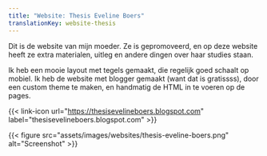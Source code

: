 ```yaml
---
title: "Website: Thesis Eveline Boers"
translationKey: website-thesis
---
```


Dit is de website van mijn moeder. Ze is gepromoveerd, en op deze website heeft ze extra materialen, uitleg en andere dingen over haar studies staan.

Ik heb een mooie layout met tegels gemaakt, die regelijk goed schaalt op mobiel. Ik heb de website met blogger gemaakt (want dat is gratissss), door een custom theme te maken, en handmatig de HTML in te voeren op de pages.

<span hidden>Post information</span> {{< link-icon url="https://thesisevelineboers.blogspot.com" label="thesisevelineboers.blogspot.com" >}}

{{< figure src="assets/images/websites/thesis-eveline-boers.png" alt="Screenshot" >}}
